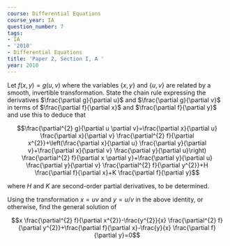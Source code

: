 ```yaml
---
course: Differential Equations
course_year: IA
question_number: 7
tags:
- IA
- '2010'
- Differential Equations
title: 'Paper 2, Section I, A '
year: 2010
---
```




Let $f(x, y)=g(u, v)$ where the variables $\{x, y\}$ and $\{u, v\}$ are related by a smooth, invertible transformation. State the chain rule expressing the derivatives $\frac{\partial g}{\partial u}$ and $\frac{\partial g}{\partial v}$ in terms of $\frac{\partial f}{\partial x}$ and $\frac{\partial f}{\partial y}$ and use this to deduce that

$$\frac{\partial^{2} g}{\partial u \partial v}=\frac{\partial x}{\partial u} \frac{\partial x}{\partial v} \frac{\partial^{2} f}{\partial x^{2}}+\left(\frac{\partial x}{\partial u} \frac{\partial y}{\partial v}+\frac{\partial x}{\partial v} \frac{\partial y}{\partial u}\right) \frac{\partial^{2} f}{\partial x \partial y}+\frac{\partial y}{\partial u} \frac{\partial y}{\partial v} \frac{\partial^{2} f}{\partial y^{2}}+H \frac{\partial f}{\partial x}+K \frac{\partial f}{\partial y}$$

where $H$ and $K$ are second-order partial derivatives, to be determined.

Using the transformation $x=u v$ and $y=u / v$ in the above identity, or otherwise, find the general solution of

$$x \frac{\partial^{2} f}{\partial x^{2}}-\frac{y^{2}}{x} \frac{\partial^{2} f}{\partial y^{2}}+\frac{\partial f}{\partial x}-\frac{y}{x} \frac{\partial f}{\partial y}=0$$